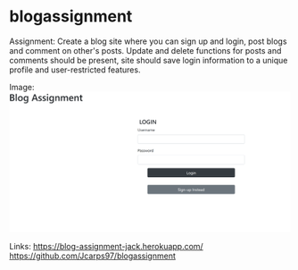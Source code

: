 # blogassignment

Assignment: 
Create a blog site where you can sign up and login, post blogs and comment on other's posts. Update and delete functions for posts and comments should be present, site should save login information to a unique profile and user-restricted features.


Image:
<img src="./assets/img.png">

Links:
https://blog-assignment-jack.herokuapp.com/
https://github.com/Jcarps97/blogassignment